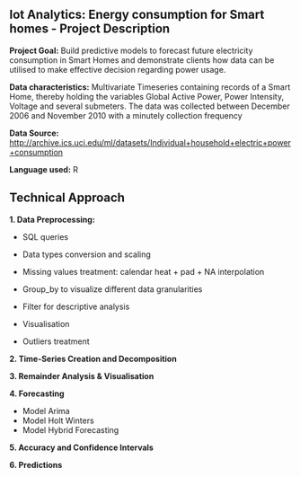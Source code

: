 ## Iot Analytics: Energy consumption for Smart homes  - Project Description


**Project Goal:** Build predictive models to forecast future electricity consumption in Smart Homes and demonstrate clients how data can be utilised to make effective decision regarding power usage.

**Data characteristics:**  Multivariate Timeseries containing records of a Smart Home, thereby holding the variables Global Active Power, Power Intensity, Voltage and several submeters. The data was collected between December 2006 and November 2010 with a minutely collection frequency

**Data Source:**  http://archive.ics.uci.edu/ml/datasets/Individual+household+electric+power+consumption

**Language used:** R 

## Technical Approach

**1. Data Preprocessing:**

* SQL queries

* Data types conversion and scaling

* Missing values treatment: calendar heat + pad + NA interpolation

* Group_by to visualize different data granularities

* Filter for descriptive analysis

* Visualisation

* Outliers treatment

**2. Time-Series Creation and Decomposition**

**3. Remainder Analysis & Visualisation**

**4. Forecasting**

* Model Arima
* Model Holt Winters
* Model Hybrid Forecasting

**5. Accuracy and Confidence Intervals** 

**6. Predictions**
